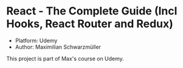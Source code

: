 # React - The Complete Guide (Incl Hooks, React Router and Redux)

- Platform: Udemy
- Author: Maximilian Schwarzmüller

This project is part of Max's course on Udemy.
